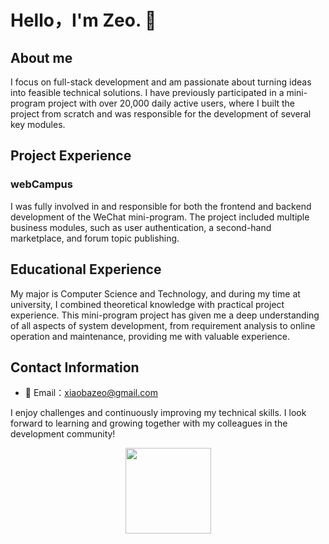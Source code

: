 # Hello，I'm Zeo. 👋

## About me
I focus on full-stack development and am passionate about turning ideas into feasible technical solutions. I have previously participated in a mini-program project with over 20,000 daily active users, where I built the project from scratch and was responsible for the development of several key modules.

## Project Experience

### webCampus
I was fully involved in and responsible for both the frontend and backend development of the WeChat mini-program. The project included multiple business modules, such as user authentication, a second-hand marketplace, and forum topic publishing.

## Educational Experience
My major is Computer Science and Technology, and during my time at university, I combined theoretical knowledge with practical project experience. This mini-program project has given me a deep understanding of all aspects of system development, from requirement analysis to online operation and maintenance, providing me with valuable experience.

## Contact Information
- 📧 Email：xiaobazeo@gmail.com

I enjoy challenges and continuously improving my technical skills. I look forward to learning and growing together with my colleagues in the development community!

<div align="center"> <img height="137px" src="https://github-readme-stats.vercel.app/api?username=xiaobazeo&show_icons=true&theme=radical&count_private=true" /> </div>

<!--
**xiaobaZeo/xiaobaZeo** is a ✨ _special_ ✨ repository because its `README.md` (this file) appears on your GitHub profile.

Here are some ideas to get you started:

- 🔭 I’m currently working on ...
- 🌱 I’m currently learning ...
- 👯 I’m looking to collaborate on ...
- 🤔 I’m looking for help with ...
- 💬 Ask me about ...
- 📫 How to reach me: ...
- 😄 Pronouns: ...
- ⚡ Fun fact: ...
-->
